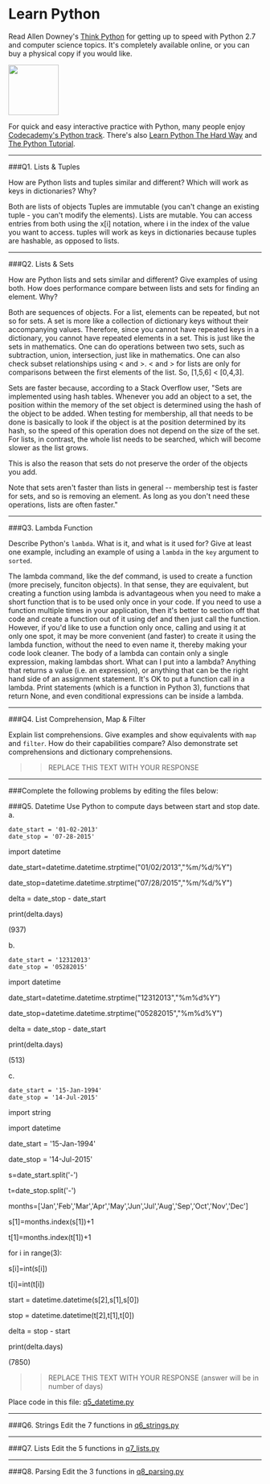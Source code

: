 # Learn Python

Read Allen Downey's [Think Python](http://www.greenteapress.com/thinkpython/) for getting up to speed with Python 2.7 and computer science topics. It's completely available online, or you can buy a physical copy if you would like.

<a href="http://www.greenteapress.com/thinkpython/"><img src="img/think_python.png" style="width: 100px;" target="_blank"></a>

For quick and easy interactive practice with Python, many people enjoy [Codecademy's Python track](http://www.codecademy.com/en/tracks/python). There's also [Learn Python The Hard Way](http://learnpythonthehardway.org/book/) and [The Python Tutorial](https://docs.python.org/2/tutorial/).

---

###Q1. Lists &amp; Tuples

How are Python lists and tuples similar and different? Which will work as keys in dictionaries? Why?

Both are lists of objects
Tuples are immutable (you can't change an existing tuple - you can't modify the elements).  Lists are mutable.
You can access entries from both using the x[i] notation, where i in the index of the value you want to access.
tuples will work as keys in dictionaries because tuples are hashable, as opposed to lists.

---

###Q2. Lists &amp; Sets

How are Python lists and sets similar and different? Give examples of using both. How does performance compare between lists and sets for finding an element. Why?

Both are sequences of objects.  For a list, elements can be repeated, but not so for sets.  A set is more like a collection of dictionary keys without their accompanying values.  Therefore, since you cannot have repeated keys in a dictionary, you cannot have repeated elements in a set.  This is just like the sets in mathematics.  One can do operations between two sets, such as subtraction, union, intersection, just like in mathematics.  One can also check subset relationships using < and >.
< and > for lists are only for comparisons between the first elements of the list.  So, [1,5,6] < [0,4,3].

Sets are faster because, according to a Stack Overflow user, "Sets are implemented using hash tables. Whenever you add an object to a set, the position within the memory of the set object is determined using the hash of the object to be added. When testing for membership, all that needs to be done is basically to look if the object is at the position determined by its hash, so the speed of this operation does not depend on the size of the set. For lists, in contrast, the whole list needs to be searched, which will become slower as the list grows.

This is also the reason that sets do not preserve the order of the objects you add.

Note that sets aren't faster than lists in general -- membership test is faster for sets, and so is removing an element. As long as you don't need these operations, lists are often faster."

---

###Q3. Lambda Function

Describe Python's `lambda`. What is it, and what is it used for? Give at least one example, including an example of using a `lambda` in the `key` argument to `sorted`.

The lambda command, like the def command, is used to create a function (more precisely, funciton objects).  In that sense, they are equivalent, but creating a function using lambda is advantageous when you need to make a short function that is to be used only once in your code.  If you need to use a function multiple times in your application, then it's better to section off that code and create a function out of it using def and then just call the function.  However, if you'd like to use a function only once, calling and using it at only one spot, it may be more convenient (and faster) to create it using the lambda function, without the need to even name it, thereby making your code look cleaner.  The body of a lambda can contain only a single expression, making lambdas short.  What can I put into a lambda?  Anything that returns a value (i.e. an expression), or anything that can be the right hand side of an assignment statement.  It's OK to put a function call in a lambda.  Print statements (which is a function in Python 3), functions that return None, and even conditional expressions can be inside a lambda.

---

###Q4. List Comprehension, Map &amp; Filter

Explain list comprehensions. Give examples and show equivalents with `map` and `filter`. How do their capabilities compare? Also demonstrate set comprehensions and dictionary comprehensions.

>> REPLACE THIS TEXT WITH YOUR RESPONSE

---

###Complete the following problems by editing the files below:

###Q5. Datetime
Use Python to compute days between start and stop date.   
a.  

```
date_start = '01-02-2013'    
date_stop = '07-28-2015'
```

import datetime

date_start=datetime.datetime.strptime("01/02/2013","%m/%d/%Y")

date_stop=datetime.datetime.strptime("07/28/2015","%m/%d/%Y")

delta = date_stop - date_start

print(delta.days)

(937)

b.  
```
date_start = '12312013'  
date_stop = '05282015'  
```
import datetime

date_start=datetime.datetime.strptime("12312013","%m%d%Y")

date_stop=datetime.datetime.strptime("05282015","%m%d%Y")

delta = date_stop - date_start

print(delta.days)

(513)


c.  
```
date_start = '15-Jan-1994'      
date_stop = '14-Jul-2015'  
```
import string

import datetime

date_start = '15-Jan-1994'

date_stop = '14-Jul-2015'

s=date_start.split('-')

t=date_stop.split('-')

months=['Jan','Feb','Mar','Apr','May','Jun','Jul','Aug','Sep','Oct','Nov','Dec']

s[1]=months.index(s[1])+1

t[1]=months.index(t[1])+1

for i in range(3):

  s[i]=int(s[i])

  t[i]=int(t[i])
  
start = datetime.datetime(s[2],s[1],s[0])

stop = datetime.datetime(t[2],t[1],t[0])

delta = stop - start

print(delta.days)

(7850)

>> REPLACE THIS TEXT WITH YOUR RESPONSE  (answer will be in number of days)

Place code in this file: [q5_datetime.py](python/q5_datetime.py)

---

###Q6. Strings
Edit the 7 functions in [q6_strings.py](python/q6_strings.py)

---

###Q7. Lists
Edit the 5 functions in [q7_lists.py](python/q7_lists.py)

---

###Q8. Parsing
Edit the 3 functions in [q8_parsing.py](python/q8_parsing.py)





